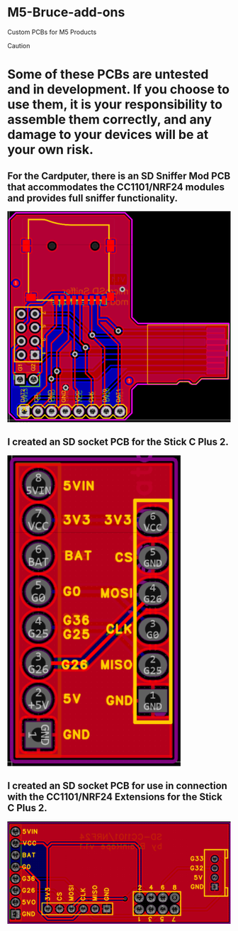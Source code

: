 # M5-Bruce-add-ons
Custom PCBs for M5 Products

> [!CAUTION]
> # **Some of these PCBs are untested and in development. If you choose to use them, it is your responsibility to assemble them correctly, and any damage to your devices will be at your own risk.**

## For the Cardputer, there is an SD Sniffer Mod PCB that accommodates the CC1101/NRF24 modules and provides full sniffer functionality.

![Preview of the SD Sniffer Mod](/Cardputer/MicroSD_Sniffer_Mod/Pics/Sniffer_1.1.png)

## I created an SD socket PCB for the Stick C Plus 2.

![SD Mount for the Stick C Plus 2.](/Stick_C_Plus_2/M5Stick_C_Plus_2_SD_Socket/Pics/Stick_SD_1.1.png)

## I created an SD socket PCB for use in connection with the CC1101/NRF24 Extensions for the Stick C Plus 2.

![SD Mount for the Stick C Plus 2.](/Stick_C_Plus_2/M5Stick_C_Plus_2_SD+CC1101/Pics/Stick_SD_CC1101_v1.1.png)
